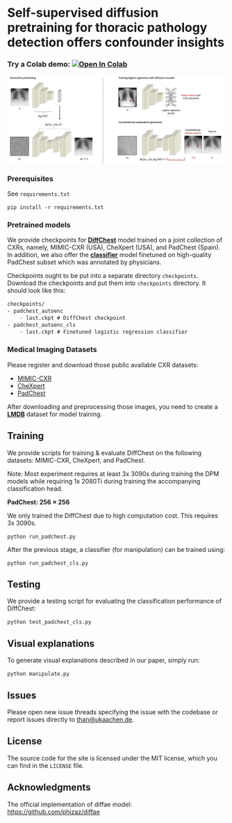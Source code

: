 # Self-supervised diffusion pretraining for thoracic pathology detection offers confounder insights


 ### Try a Colab demo: [![Open In Colab](https://colab.research.google.com/assets/colab-badge.svg)](https://drive.google.com/file/d/1OTfwkklN-IEd4hFk4LnweOleyDtS4XTh/view?usp=sharing)

<p align="center">
    <img src="imgs/fig.png">
</p>

### Prerequisites

See `requirements.txt`

```
pip install -r requirements.txt
```


### Pretrained models

We provide checkpoints for [**DiffChest**](https://drive.google.com/file/d/1CPw6FLqyafC-H2Ta3EfhpLWFqYE9Xd0j/view?usp=sharing) model trained on a joint collection of CXRs, namely, MIMIC-CXR (USA), CheXpert (USA), and PadChest (Spain).
In addition, we also offer the [**classifier**](https://drive.google.com/file/d/1CYwXQXzxc6ImKiQABBkOIv3umrke_HzH/view?usp=sharing) model finetuned on high-quality PadChest subset which was annotated by physicians.

Checkpoints ought to be put into a separate directory `checkpoints`. 
Download the checkpoints and put them into `checkpoints` directory. It should look like this:

```
checkpoints/
- padchest_autoenc
    - last.ckpt # DiffChest checkpoint
- padchest_autoenc_cls
    - last.ckpt # Finetuned logistic regression classifier
```


### Medical Imaging Datasets
Please register and download those public available CXR datasets:

- [MIMIC-CXR](https://physionet.org/content/mimic-cxr/2.0.0/)
- [CheXpert](https://stanfordmlgroup.github.io/competitions/chexpert/) 
- [PadChest](https://bimcv.cipf.es/bimcv-projects/padchest/) 

After downloading and preprocessing those images, you need to create a [**LMDB**](https://github.com/advimman/CIPS/blob/main/prepare_data.py) dataset for model training.


## Training
We provide scripts for training & evaluate DiffChest on the following datasets: MIMIC-CXR, CheXpert, and PadChest.

Note: Most experiment requires at least 3x 3090s during training the DPM models while requiring 1x 2080Ti during training the accompanying classification head. 


**PadChest: 256 $\times$ 256**

We only trained the DiffChest due to high computation cost.
This requires 3x 3090s.
```
python run_padchest.py
```

After the previous stage, a classifier (for manipulation) can be trained using:
```
python run_padchest_cls.py
```

## Testing

We provide a testing script for evaluating the classification performance of DiffChest:
```
python test_padchest_cls.py
```

## Visual explanations 
To generate visual explanations described in our paper, simply run:
```
python manipulate.py
```


## Issues
Please open new issue threads specifying the issue with the codebase or report issues directly to than@ukaachen.de.


## License
The source code for the site is licensed under the MIT license, which you can find in the `LICENSE` file.

## Acknowledgments

The official implementation of diffae model: https://github.com/phizaz/diffae

